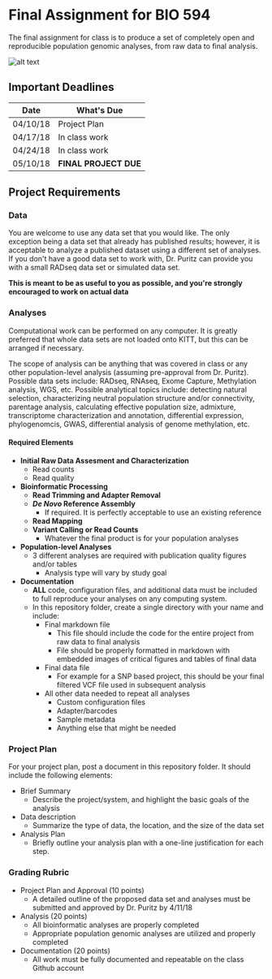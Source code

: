 # Final Assignment for BIO 594

The final assignment for class is to produce a set of completely open and reproducible population genomic analyses, from raw data to final analysis.

![alt text](https://i2.wp.com/media.giphy.com/media/11JTxkrmq4bGE0/giphy.gif?zoom=2&resize=399%2C307&ssl=1)

## Important Deadlines

|Date| What's Due|
|---|-----|
|04/10/18| Project Plan|
|04/17/18| In class work|
|04/24/18| In class work|
|05/10/18| **FINAL PROJECT DUE**|

## Project Requirements

### Data
You are welcome to use any data set that you would like.  The only exception being a data set that already has published results; however, it is acceptable to analyze a published dataset using a different set of analyses.  If you don't have a good data set to work with, Dr. Puritz can provide you with a small RADseq data set or simulated data set.

**This is meant to be as useful to you as possible, and you're strongly encouraged to work on actual data**

### Analyses
Computational work can be performed on any computer.  It is greatly preferred that whole data sets are not loaded onto KITT, but this can be arranged if necessary.  

The scope of analysis can be anything that was covered in class or any other population-level analysis (assuming pre-approval from Dr. Puritz).  Possible data sets include: RADseq, RNAseq, Exome Capture, Methylation analysis, WGS, etc.  Possible analytical topics include: detecting natural selection, characterizing neutral population structure and/or connectivity, parentage analysis, calculating effective population size, admixture, transcriptome characterization and annotation, differential expression, phylogenomcis, GWAS, differential analysis of genome methylation, etc.

#### Required Elements
* **Initial Raw Data Assesment and Characterization**
  * Read counts
  * Read quality
* **Bioinformatic Processing**
  * **Read Trimming and Adapter Removal**
  * ***De Novo* Reference Assembly**
    * If required.  It is perfectly acceptable to use an existing reference
  * **Read Mapping**
  * **Variant Calling or Read Counts**
    * Whatever the final product is for your population analyses
* **Population-level Analyses**
  * 3 different analyses are required with publication quality figures and/or tables
    * Analysis type will vary by study goal
* **Documentation**
  * **ALL** code, configuration files, and additional data must be included to full reproduce your analyses on any computing system.
  * In this repository folder, create a single directory with your name and include:
    * Final markdown file
      * This file should include the code for the entire project from raw data to final analysis
      * File should be properly formatted in markdown with embedded images of critical figures and tables of final data
    * Final data file
      * For example for a SNP based project, this should be your final filtered VCF file used in subsequent analysis
    * All other data needed to repeat all analyses
      * Custom configuration files
      * Adapter/barcodes
      * Sample metadata 
      * Anything else that might be needed

### Project Plan

For your project plan, post a document in this repository folder.  It should include the following elements:
* Brief Summary
  * Describe the project/system, and highlight the basic goals of the analysis
* Data description
  * Summarize the type of data, the location, and the size of the data set
* Analysis Plan
  * Briefly outline your analysis plan with a one-line justification for each step.
  
### Grading Rubric

* Project Plan and Approval (10 points)
  * A detailed outline of the proposed data set and analyses must be submitted and approved by Dr. Puritz by 4/11/18
* Analysis (20 points)
  * All bioinformatic analyses are properly completed
  * Appropriate population genomic analyses are utilized and properly completed
* Documentation (20 points)
  * All work must be fully documented and repeatable on the class Github account

